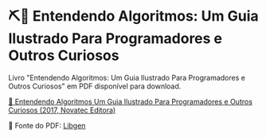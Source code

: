 
# ⛏📕 Entendendo Algoritmos: Um Guia Ilustrado Para Programadores e Outros Curiosos

Livro "Entendendo Algoritmos: Um Guia Ilustrado Para Programadores e Outros Curiosos" em PDF disponível para download. 



[📖 Entendendo Algoritmos Um Guia Ilustrado Para Programadores e Outros Curiosos (2017, Novatec Editora)](https://github.com/renataalvescun/EntendendoAlgoritmosPDF/files/13629987/Aditya.Y.Bhargava.-.Entendendo.Algoritmos.Um.Guia.Ilustrado.Para.Programadores.e.Outros.Curiosos.2017.Novatec.Editora.-.libgen.li.pdf)


<p> 🔎 Fonte do PDF: <a href="https://libgen.li" target="_blank">  Libgen </a> </p>


